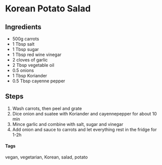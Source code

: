 # Korean Potato Salad

## Ingredients

* 500g carrots 
* 1 Tbsp salt 
* 1 Tbsp sugar
* 1 Tbsp red wine vinegar 
* 2 cloves of garlic
* 2 Tbsp vegetable oil
* 0.5 onions
* 1 Tbsp Koriander 
* 0.5 Tbsp cayenne pepper 

## Steps 

1. Wash carrots, then peel and grate
2. Dice onion and suatee with Koriander and cayennepepper for about 10 min
3. Mince garlic and combine with salt, sugar and vinegar
4. Add onion and sauce to carrots and let everything rest in the fridge for 1-2h

#### Tags
vegan, vegetarian, Korean, salad, potato
